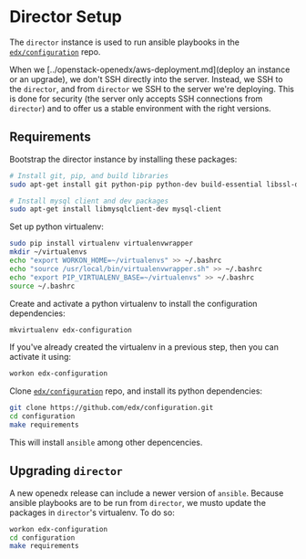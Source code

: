 Director Setup
==============

The `director` instance is used to run ansible playbooks in the
[`edx/configuration`](https://github.com/edx/configuration) repo.

When we [../openstack-openedx/aws-deployment.md](deploy an instance or an upgrade), we don't SSH directly into the server.
Instead, we SSH to the `director`, and from `director` we SSH to the server we're deploying.
This is done for security (the server only accepts SSH connections from `director`) and to offer us a stable environment with the right versions.

Requirements
------------

Bootstrap the director instance by installing these packages:

```bash
# Install git, pip, and build libraries
sudo apt-get install git python-pip python-dev build-essential libssl-dev libffi-dev

# Install mysql client and dev packages
sudo apt-get install libmysqlclient-dev mysql-client
```

Set up python virtualenv:

```bash
sudo pip install virtualenv virtualenvwrapper
mkdir ~/virtualenvs
echo "export WORKON_HOME=~/virtualenvs" >> ~/.bashrc
echo "source /usr/local/bin/virtualenvwrapper.sh" >> ~/.bashrc
echo "export PIP_VIRTUALENV_BASE=~/virtualenvs" >> ~/.bashrc
source ~/.bashrc
```

Create and activate a python virtualenv to install the configuration dependencies:

```bash
mkvirtualenv edx-configuration
```

If you've already created the virtualenv in a previous step, then you can activate it using:

```bash
workon edx-configuration
```

Clone [`edx/configuration`](https://github.com/edx/configuration) repo, and install its python dependencies:

```bash
git clone https://github.com/edx/configuration.git
cd configuration
make requirements
```

This will install `ansible` among other depencencies.


Upgrading `director`
--------------------

A new openedx release can include a newer version of `ansible`. Because ansible playbooks are to be run from `director`, we musto update the packages in `director`'s virtualenv. To do so:

```bash
workon edx-configuration
cd configuration
make requirements
```
